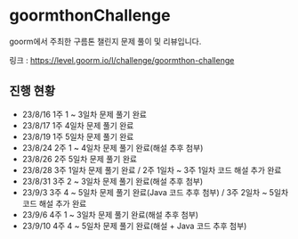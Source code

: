 # goormthonChallenge
goorm에서 주최한 구름톤 챌린지 문제 풀이 및 리뷰입니다.

링크 : https://level.goorm.io/l/challenge/goormthon-challenge

## 진행 현황
- 23/8/16 1주 1 ~ 3일차 문제 풀기 완료
- 23/8/17 1주 4일차 문제 풀기 완료
- 23/8/19 1주 5일차 문제 풀기 완료
- 23/8/24 2주 1 ~ 4일차 문제 풀기 완료(해설 추후 첨부)
- 23/8/26 2주 5일차 문제 풀기 완료
- 23/8/28 3주 1일차 문제 풀기 완료 / 2주 1일차 ~ 3주 1일차 코드 해설 추가 완료
- 23/8/31 3주 2 ~ 3일차 문제 풀기 완료(해설 추후 첨부)
- 23/9/3 3주 4 ~ 5일차 문제 풀기 완료(Java 코드 추후 첨부) / 3주 2일차 ~ 5일차 코드 해설 추가 완료
- 23/9/6 4주 1 ~ 3일차 문제 풀기 완료(해설 추후 첨부)
- 23/9/10 4주 4 ~ 5일차 문제 풀기 완료(해설 + Java 코드 추후 첨부)